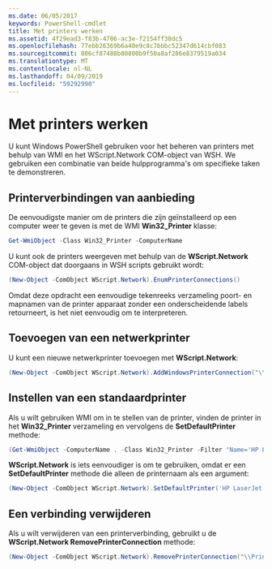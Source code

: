 ```yaml
---
ms.date: 06/05/2017
keywords: PowerShell-cmdlet
title: Met printers werken
ms.assetid: 4f29ead3-f83b-4706-ac3e-f2154ff38dc5
ms.openlocfilehash: 77ebb26369b6a40e9c8c7bbbc52347d614cbf083
ms.sourcegitcommit: 806cf87488b80800b9f50a8af286e8379519a034
ms.translationtype: MT
ms.contentlocale: nl-NL
ms.lasthandoff: 04/09/2019
ms.locfileid: "59292990"
---
```

# <a name="working-with-printers"></a>Met printers werken

U kunt Windows PowerShell gebruiken voor het beheren van printers met behulp van WMI en het WScript.Network COM-object van WSH. We gebruiken een combinatie van beide hulpprogramma's om specifieke taken te demonstreren.

## <a name="listing-printer-connections"></a>Printerverbindingen van aanbieding

De eenvoudigste manier om de printers die zijn geïnstalleerd op een computer weer te geven is met de WMI **Win32_Printer** klasse:

```powershell
Get-WmiObject -Class Win32_Printer -ComputerName
```

U kunt ook de printers weergeven met behulp van de **WScript.Network** COM-object dat doorgaans in WSH scripts gebruikt wordt:

```powershell
(New-Object -ComObject WScript.Network).EnumPrinterConnections()
```

Omdat deze opdracht een eenvoudige tekenreeks verzameling poort- en mapnamen van de printer apparaat zonder een onderscheidende labels retourneert, is het niet eenvoudig om te interpreteren.

## <a name="adding-a-network-printer"></a>Toevoegen van een netwerkprinter

U kunt een nieuwe netwerkprinter toevoegen met **WScript.Network**:

```powershell
(New-Object -ComObject WScript.Network).AddWindowsPrinterConnection("\\Printserver01\Xerox5")
```

## <a name="setting-a-default-printer"></a>Instellen van een standaardprinter

Als u wilt gebruiken WMI om in te stellen van de printer, vinden de printer in het **Win32_Printer** verzameling en vervolgens de **SetDefaultPrinter** methode:

```powershell
(Get-WmiObject -ComputerName . -Class Win32_Printer -Filter "Name='HP LaserJet 5Si'").SetDefaultPrinter()
```

**WScript.Network** is iets eenvoudiger is om te gebruiken, omdat er een **SetDefaultPrinter** methode die alleen de printernaam als een argument:

```powershell
(New-Object -ComObject WScript.Network).SetDefaultPrinter('HP LaserJet 5Si')
```

## <a name="removing-a-printer-connection"></a>Een verbinding verwijderen

Als u wilt verwijderen van een printerverbinding, gebruikt u de **WScript.Network RemovePrinterConnection** methode:

```powershell
(New-Object -ComObject WScript.Network).RemovePrinterConnection("\\Printserver01\Xerox5")
```